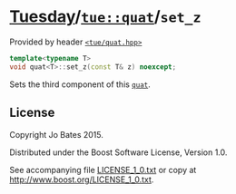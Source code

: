 [Tuesday](../../../README.md)/[`tue::quat`](../../headers/quat.md)/`set_z`
==========================================================================
Provided by header [`<tue/quat.hpp>`](../../headers/quat.md)

```c++
template<typename T>
void quat<T>::set_z(const T& z) noexcept;
```

Sets the third component of this [`quat`](../../headers/quat.md).

License
-------
Copyright Jo Bates 2015.

Distributed under the Boost Software License, Version 1.0.

See accompanying file [LICENSE_1_0.txt](../../../LICENSE_1_0.txt) or copy at
http://www.boost.org/LICENSE_1_0.txt.
